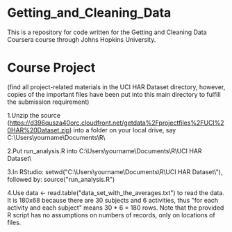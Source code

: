 Getting_and_Cleaning_Data
=========================
This is a repository for code written for the Getting and Cleaning Data Coursera course through Johns Hopkins University.

Course Project
=========================
(find all project-related materials in the UCI HAR Dataset directory, however, copies of the important files have been put into this main directory to fulfill the submission requirement)

1.Unzip the source (https://d396qusza40orc.cloudfront.net/getdata%2Fprojectfiles%2FUCI%20HAR%20Dataset.zip) into a folder on your local drive, say C:\Users\yourname\Documents\R\

2.Put run_analysis.R into C:\Users\yourname\Documents\R\UCI HAR Dataset\

3.In RStudio: setwd("C:\\Users\\yourname\\Documents\\R\\UCI HAR Dataset\\"), followed by: source("run_analysis.R")

4.Use data <- read.table("data_set_with_the_averages.txt") to read the data. It is 180x68 because there are 30 subjects and 6 activities, thus "for each activity and each subject" means 30 * 6 = 180 rows. Note that the provided R script has no assumptions on numbers of records, only on locations of files.
